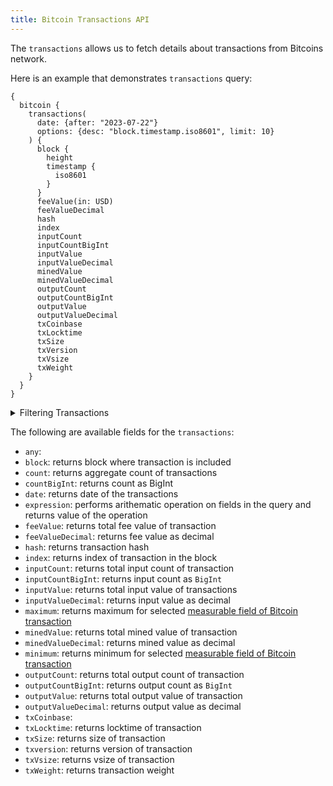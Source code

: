 ```yaml
---
title: Bitcoin Transactions API
---
```


<head>
<meta name="title" content="Bitcoin Transactions API"/>
<meta name="description" content="Get information on transaction details and wallets on the Bitcoin blockchain. Also, get information on blocks for tokens or NFTs on the Bitcoin blockchain."/>
<meta name="keywords" content="Bitcoin api, Bitcoin python api, Bitcoin nft api, Bitcoin scan api, Bitcoin matic api, Bitcoin api docs, Bitcoin crypto api, Bitcoin blockchain api,matic network api"/>
<meta name="robots" content="index, follow"/>
<meta http-equiv="Content-Type" content="text/html; charset=utf-8"/>
<meta name="language" content="English"/>

<!-- Open Graph / Facebook -->
<meta property="og:type" content="website" />
<meta property="og:title" content="Bitcoin Transactions API" />
<meta property="og:description" content="Get information on transaction details and wallets on the Bitcoin blockchain. Also, get information on blocks for tokens or NFTs on the Bitcoin blockchain." />

<!-- Twitter -->
<meta property="twitter:card" content="summary_large_image" />
<meta property="twitter:title" content="Bitcoin Transactions API" />
<meta property="twitter:description" content="Get information on transaction details and wallets on Bitcoin blockchain. Also, get blocks information for tokens or NFTs on the Bitcoin blockchain." />
</head>

The `transactions` allows us to fetch details about transactions from Bitcoins network.

Here is an example that demonstrates `transactions` query:

```
{
  bitcoin {
    transactions(
      date: {after: "2023-07-22"}
      options: {desc: "block.timestamp.iso8601", limit: 10}
    ) {
      block {
        height
        timestamp {
          iso8601
        }
      }
      feeValue(in: USD)
      feeValueDecimal
      hash
      index
      inputCount
      inputCountBigInt
      inputValue
      inputValueDecimal
      minedValue
      minedValueDecimal
      outputCount
      outputCountBigInt
      outputValue
      outputValueDecimal
      txCoinbase
      txLocktime
      txSize
      txVersion
      txVsize
      txWeight
    }
  }
}
```

<details>
<summary>Filtering Transactions</summary>

-   `any`:
-   `date`: filter by selecting date in range, list or just date
-   `feeValue`: filter by fee value
-   `height`: filter by block height
-   `inputAddress`: filter by input address
-   `inputCount`: filter by input count of transaction
-   `minedValue`: filter by transaction's total mined value
-   `options`: filter returned data by ordering, limiting, and constraining it.
-   `outputAddress`: filter by output address
-   `outputCount`: filter by output count of transaction 
-   `outputValue`: filter by total output value of transaction
-   `time`: filter by selecting time in range, list or just time
-   `txCoinbase`:
-   `txHash`: filter by transaction hash
-   `txIndex`: fitler by transaction index in block
-   `txLocktime`: filter by transaction locktime
-   `txSize`: filter by transaction size
-   `txVersion`: filter by transaction version
-   `txVsize`: filter by transaction vsize
-   `txWeight`: filter by transaction weight

</details>

The following are available fields for the `transactions`:

-   `any`:
-   `block`: returns block where transaction is included
-   `count`: returns aggregate count of transactions
-   `countBigInt`: returns count as BigInt
-   `date`: returns date of the transactions
-   `expression`: performs arithematic operation on fields in the query and returns value of the operation
-   `feeValue`: returns total fee value of transaction
-   `feeValueDecimal`: returns fee value as decimal
-   `hash`: returns transaction hash
-   `index`: returns index of transaction in the block
-   `inputCount`: returns total input count of transaction 
-   `inputCountBigInt`: returns input count as `BigInt`
-   `inputValue`: returns total input value of transactions
-   `inputValueDecimal`: returns input value as decimal
-   `maximum`: returns maximum for selected [measurable field of Bitcoin transaction](/v1/docs/graphql-reference/enums/bitcoin-transactions-measureable)
-   `minedValue`: returns total mined value of transaction
-   `minedValueDecimal`: returns mined value as decimal
-   `minimum`: returns minimum for selected [measurable field of Bitcoin transaction](/v1/docs/graphql-reference/enums/bitcoin-transactions-measureable)
-   `outputCount`: returns total output count of transaction
-   `outputCountBigInt`: returns output count as `BigInt`
-   `outputValue`: returns total output value of transaction
-   `outputValueDecimal`: returns output value as decimal
-   `txCoinbase`:  
-   `txLocktime`: returns locktime of transaction
-   `txSize`: returns size of transaction
-   `txversion`: returns version of transaction
-   `txVsize`: returns vsize of transaction
-   `txWeight`: returns transaction weight
